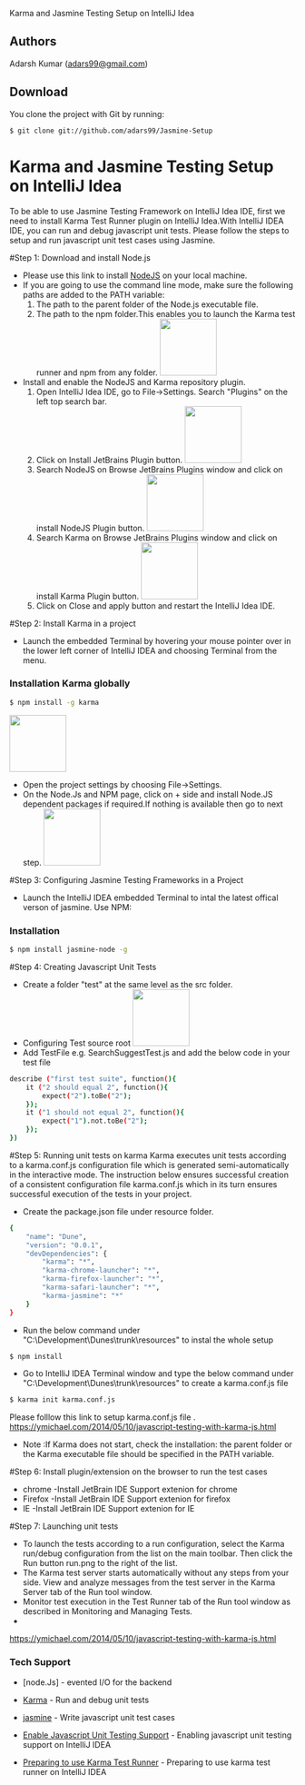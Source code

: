 
<html lang="en" class="is-copy-enabled">
  <head>
    <meta charset='utf-8'>
    <meta http-equiv="X-UA-Compatible" content="IE=edge">
    <meta http-equiv="Content-Language" content="en">
    <title>JSONPCrossDomain</title>
  </head>


  <body>
<p>Karma and Jasmine Testing Setup on IntelliJ Idea</p>

<h2><a id="user-content-authors" class="anchor" href="#authors" aria-hidden="true"><span class="octicon octicon-link"></span></a>Authors</h2>

<p>Adarsh Kumar (<a href="mailto:adars99@gmail.com">adars99@gmail.com</a>)</p>

<h2><a id="user-content-download" class="anchor" href="#download" aria-hidden="true"><span class="octicon octicon-link"></span></a>Download</h2>

<p>You clone the project with Git by running:</p>

<pre><code>$ git clone git://github.com/adars99/Jasmine-Setup
</code></pre>
# Karma and Jasmine Testing Setup on IntelliJ Idea

To be able to use Jasmine Testing Framework on IntelliJ Idea IDE, first we need to install Karma Test Runner plugin on IntelliJ Idea.With IntelliJ IDEA IDE, you can run and debug javascript unit tests. Please follow the steps to setup and run javascript unit test cases using Jasmine.

#Step 1: Download and install Node.js
 - Please use this link to install <a href="https://nodejs.org/">NodeJS</a> on your local machine.
 - If you are going to use the command line mode, make sure the following paths are added to the PATH variable:<br/>
    1. The path to the parent folder of the Node.js executable file.
    2. The path to the npm folder.This enables you to launch the Karma test runner and npm from any folder.
    <img src="images/Capture4" width="100" height="100"><br/>
 - Install and enable the NodeJS and Karma repository plugin.
   1. Open IntelliJ Idea IDE, go to File->Settings. Search "Plugins" on the left top search bar.
   2. Click on Install JetBrains Plugin button. 
   <img src="images/Capture1" width="100" height="100"><br />
   3. Search NodeJS on Browse JetBrains Plugins window and click on install NodeJS Plugin button.
   <img src="images/Capture2" width="100" height="100"><br />
   4. Search Karma on Browse JetBrains Plugins window and click on install Karma Plugin button.
    <img src="images/Capture3" width="100" height="100"><br/>
   5. Click on Close and apply button and restart the IntelliJ Idea IDE.
   
#Step 2: Install Karma in a project
 - Launch the embedded Terminal by hovering your mouse pointer over in the lower left corner of IntelliJ IDEA and choosing Terminal from the menu.
### Installation Karma globally
```sh
$ npm install -g karma
```
<img src="images/Capture4" width="100" height="100"><br/>

  - Open the project settings by choosing File->Settings.
  - On the Node.Js and NPM page, click on + side and install Node.JS dependent packages if required.If nothing is available then go to next step.
  <img src="images/Capture5" width="100" height="100"><br/>
 
#Step 3: Configuring Jasmine Testing Frameworks in a Project
- Launch the IntelliJ IDEA embedded Terminal to intal the latest offical verson of jasmine. Use NPM:
### Installation
```sh
$ npm install jasmine-node -g
```

#Step 4: Creating Javascript Unit Tests
 - Create a folder "test" at the same level as the src folder.
 - Configuring Test source root
<img src="images/Capture7" width="100" height="100"><br/>
 - Add TestFile e.g. SearchSuggestTest.js and add the below code in your test file
```sh
describe ("first test suite", function(){
    it ("2 should equal 2", function(){
        expect("2").toBe("2");
    });
    it ("1 should not equal 2", function(){
        expect("1").not.toBe("2");
    });
})
```
#Step 5: Running unit tests on karma
Karma executes unit tests according to a karma.conf.js configuration file which is generated semi-automatically in the interactive mode.
The instruction below ensures successful creation of a consistent configuration file karma.conf.js which in its turn ensures successful execution of the tests in your project.
- Create the package.json file under resource folder. 
```sh
{
    "name": "Dune",
    "version": "0.0.1",
    "devDependencies": {
        "karma": "*",
        "karma-chrome-launcher": "*",
        "karma-firefox-launcher": "*",
        "karma-safari-launcher": "*",
        "karma-jasmine": "*"
    }
}
```
- Run the below command under "C:\Development\Dunes\trunk\resources" to instal the whole setup 
```sh
$ npm install
```
- Go to IntelliJ IDEA Terminal window and type the below command under "C:\Development\Dunes\trunk\resources" to create a karma.conf.js file
```sh
$ karma init karma.conf.js
```
Please folllow this link to setup karma.conf.js file .
https://ymichael.com/2014/05/10/javascript-testing-with-karma-js.html

- Note :If Karma does not start, check the installation: the parent folder or the Karma executable file should be specified in the PATH variable.

#Step 6: Install plugin/extension on the browser to run the test cases
- chrome -Install JetBrain IDE Support extenion for chrome
- Firefox -Install JetBrain IDE Support extenion for firefox
- IE -Install JetBrain IDE Support extenion for IE

#Step 7: Launching unit tests
- To launch the tests according to a run configuration, select the Karma run/debug configuration from the list on the main toolbar. Then click the Run button run.png  to the right of the list.
- The Karma test server starts automatically without any steps from your side. View and analyze messages from the test server in the Karma Server tab of the Run tool window.
- Monitor test execution in the Test Runner tab of the Run tool window as described in Monitoring and Managing Tests.
- 
https://ymichael.com/2014/05/10/javascript-testing-with-karma-js.html
### Tech Support
* [node.Js] - evented I/O for the backend
* <a href="http://karma-runner.github.io/0.10/index.html">Karma</a> - Run and debug unit tests 
* <a href="http://jasmine.github.io/">jasmine</a> - Write javascript unit test cases
* <a href="https://www.jetbrains.com/idea/help/enabling-javascript-unit-testing-support.html">Enable Javascript Unit Testing Support</a> - Enabling javascript unit testing support on IntelliJ IDEA  
* <a href="https://www.jetbrains.com/idea/help/preparing-to-use-karma-test-runner.html">Preparing to use Karma Test Runner</a> - Preparing to use karma test runner on IntelliJ IDEA

      
  </body>
</html>

